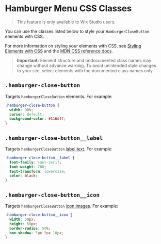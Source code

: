 <!-- This article was published using the Doc Push single-sourcing tool. Any changes to this article MUST be made in the source file. Find it at www.github.com/wix-private/velo-docs.-->

# Hamburger Menu CSS Classes

> This feature is only available to Wix Studio users.

You can use the classes listed below
to style your `HamburgerCloseButton` elements with CSS.

For more information on styling your elements with CSS, see
[Styling Elements with CSS]($w/styling-elements-with-css) and the
[MDN CSS reference docs](https://developer.mozilla.org/en-US/docs/Learn/CSS).

<blockquote class="important">

__Important:__
Element structure and undocumented class names
may change without advance warning.
To avoid unintended style changes to your site,
select elements with the documented class names only.

</blockquote>

## `.hamburger-close-button`

Targets `hamburgerCloseButton` elements.
For example:

```css
.hamburger-close-button {
  width: 90%;
  cursor: default;
  background-color: #116dff;
}
```

## `.hamburger-close-button__label`

Targets `hamburgerCloseButton` [label text]($w/button/label).
For example:

```css
.hamburger-close-button__label {
  font-family: sans-serif;
  font-weight: 700;
  text-transform: lowercase;
  color: black;
}
```
## `.hamburger-close-button__icon`

Targets `hamburgerCloseButton` [icon images]($w/button/icon).
For example:

```css
.hamburger-close-button__icon {
  width: 50px;
  height: 50px;
  border-radius: 50%;
  box-shadow: 5px 5px 10px;
}
